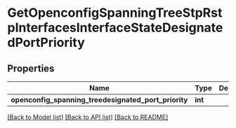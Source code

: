 # GetOpenconfigSpanningTreeStpRstpInterfacesInterfaceStateDesignatedPortPriority

## Properties
Name | Type | Description | Notes
------------ | ------------- | ------------- | -------------
**openconfig_spanning_treedesignated_port_priority** | **int** |  | [optional] 

[[Back to Model list]](../README.md#documentation-for-models) [[Back to API list]](../README.md#documentation-for-api-endpoints) [[Back to README]](../README.md)


